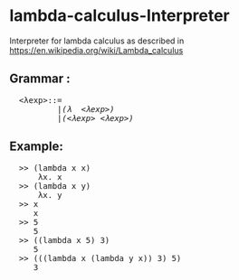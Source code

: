 # lambda-calculus-Interpreter
Interpreter for lambda calculus as described in https://en.wikipedia.org/wiki/Lambda_calculus

## Grammar :
<pre>
  <λexp>::= <var>
          |(λ <var> <λexp>)
          |(<λexp> <λexp>) 
</pre>

## Example:
<pre>
  >> (lambda x x)
      λx. x
  >> (lambda x y)
      λx. y
  >> x
     x
  >> 5
     5
  >> ((lambda x 5) 3)
     5
  >> (((lambda x (lambda y x)) 3) 5)
     3
</pre>
